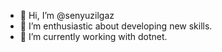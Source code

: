 - 👋 Hi, I’m @senyuzilgaz
- 👀 I’m enthusiastic about developing new skills.
- 🌱 I’m currently working with dotnet.
<!---
senyuzilgaz/senyuzilgaz is a ✨ special ✨ repository because its `README.md` (this file) appears on your GitHub profile.
You can click the Preview link to take a look at your changes.
--->
